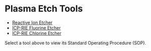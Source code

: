 # Plasma Etch Tools

- [Reactive Ion Etcher](rie.md)
- [ICP-RIE Fluorine Etcher](icp-fl.md)
- [ICP-RIE Chlorine Etcher](icp-fl.md)

Select a tool above to view its Standard Operating Procedure (SOP).